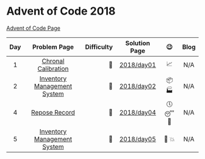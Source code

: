 # Advent of Code 2018

[Advent of Code Page](https://adventofcode.com/2018)

| Day |                            Problem Page                            | Difficulty |       Solution Page       |           :wink:           | Blog |
|:--:|:------------------------------------------------------------------:| ---: |:-------------------------:|:--------------------------:| :---: |
|  1 |     [Chronal Calibration](https://adventofcode.com/2018/day/1)     | :star2: | [2018/day01](/2018/day01) | :chart_with_upwards_trend: | N/A |
|  2 | [Inventory Management System](https://adventofcode.com/2018/day/2) | :star2: | [2018/day02](/2018/day02) |    :package: :factory:     | N/A |
|  4 | [Repose Record](https://adventofcode.com/2018/day/4) | :star2: | [2018/day04](/2018/day04) |    :clock5: :sleeping: :guard:     | N/A |
|  5  | [Inventory Management System](https://adventofcode.com/2018/day/5) | :blue_heart: | [2018/day05](/2018/day05) |    :test_tube: :boom:     | N/A |
